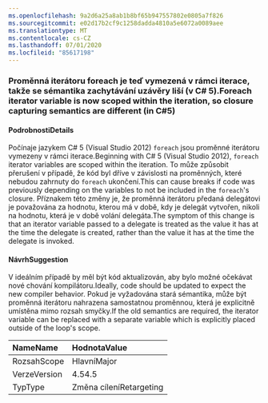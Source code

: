 ```yaml
---
ms.openlocfilehash: 9a2d6a25a8ab1b8bf65b947557802e0805a7f826
ms.sourcegitcommit: e02d17b2cf9c1258dadda4810a5e6072a0089aee
ms.translationtype: MT
ms.contentlocale: cs-CZ
ms.lasthandoff: 07/01/2020
ms.locfileid: "85617198"
---
```

### <a name="foreach-iterator-variable-is-now-scoped-within-the-iteration-so-closure-capturing-semantics-are-different-in-c5"></a><span data-ttu-id="8b01c-101">Proměnná iterátoru foreach je teď vymezená v rámci iterace, takže se sémantika zachytávání uzávěry liší (v C# 5).</span><span class="sxs-lookup"><span data-stu-id="8b01c-101">Foreach iterator variable is now scoped within the iteration, so closure capturing semantics are different (in C#5)</span></span>

#### <a name="details"></a><span data-ttu-id="8b01c-102">Podrobnosti</span><span class="sxs-lookup"><span data-stu-id="8b01c-102">Details</span></span>

<span data-ttu-id="8b01c-103">Počínaje jazykem C# 5 (Visual Studio 2012) `foreach` jsou proměnné iterátoru vymezeny v rámci iterace.</span><span class="sxs-lookup"><span data-stu-id="8b01c-103">Beginning with C# 5 (Visual Studio 2012), `foreach` iterator variables are scoped within the iteration.</span></span> <span data-ttu-id="8b01c-104">To může způsobit přerušení v případě, že kód byl dříve v závislosti na proměnných, které nebudou zahrnuty do `foreach` ukončení.</span><span class="sxs-lookup"><span data-stu-id="8b01c-104">This can cause breaks if code was previously depending on the variables to not be included in the `foreach`'s closure.</span></span> <span data-ttu-id="8b01c-105">Příznakem této změny je, že proměnná iterátoru předaná delegátovi je považována za hodnotu, kterou má v době, kdy je delegát vytvořen, nikoli na hodnotu, která je v době volání delegáta.</span><span class="sxs-lookup"><span data-stu-id="8b01c-105">The symptom of this change is that an iterator variable passed to a delegate is treated as the value it has at the time the delegate is created, rather than the value it has at the time the delegate is invoked.</span></span>

#### <a name="suggestion"></a><span data-ttu-id="8b01c-106">Návrh</span><span class="sxs-lookup"><span data-stu-id="8b01c-106">Suggestion</span></span>

<span data-ttu-id="8b01c-107">V ideálním případě by měl být kód aktualizován, aby bylo možné očekávat nové chování kompilátoru.</span><span class="sxs-lookup"><span data-stu-id="8b01c-107">Ideally, code should be updated to expect the new compiler behavior.</span></span> <span data-ttu-id="8b01c-108">Pokud je vyžadována stará sémantika, může být proměnná iterátoru nahrazena samostatnou proměnnou, která je explicitně umístěna mimo rozsah smyčky.</span><span class="sxs-lookup"><span data-stu-id="8b01c-108">If the old semantics are required, the iterator variable can be replaced with a separate variable which is explicitly placed outside of the loop's scope.</span></span>

| <span data-ttu-id="8b01c-109">Name</span><span class="sxs-lookup"><span data-stu-id="8b01c-109">Name</span></span>    | <span data-ttu-id="8b01c-110">Hodnota</span><span class="sxs-lookup"><span data-stu-id="8b01c-110">Value</span></span>       |
|:--------|:------------|
| <span data-ttu-id="8b01c-111">Rozsah</span><span class="sxs-lookup"><span data-stu-id="8b01c-111">Scope</span></span>   | <span data-ttu-id="8b01c-112">Hlavní</span><span class="sxs-lookup"><span data-stu-id="8b01c-112">Major</span></span>       |
| <span data-ttu-id="8b01c-113">Verze</span><span class="sxs-lookup"><span data-stu-id="8b01c-113">Version</span></span> | <span data-ttu-id="8b01c-114">4.5</span><span class="sxs-lookup"><span data-stu-id="8b01c-114">4.5</span></span>         |
| <span data-ttu-id="8b01c-115">Typ</span><span class="sxs-lookup"><span data-stu-id="8b01c-115">Type</span></span>    | <span data-ttu-id="8b01c-116">Změna cílení</span><span class="sxs-lookup"><span data-stu-id="8b01c-116">Retargeting</span></span> |
